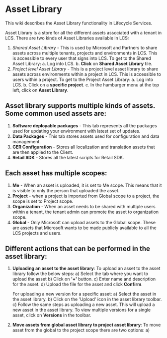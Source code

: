 
# Asset Library
This wiki describes the Asset Library functionality in Lifecycle Services.

Asset Library is a store for all the different assets associated with a tenant in LCS. There are two kinds of Asset Libraries available in LCS:
1) *Shared Asset Library* - This is used by Microsoft and Partners to share assets across multiple tenants, projects and environments in LCS. This is accessible to every user that signs into LCS. To get to the Shared Asset Library:
    a. Log into LCS.
    b. **Click** on **Shared Asset Library** tile. 
2) *Project level Asset Library* - This is a project level asset library to share assets across environments within a project in LCS. This is accessible to users within a project. To get to the Project Asset Library:
    a. Log into LCS.
    b. Click on a **specific project**. 
    c. In the hamburger menu at the top left, click on **Asset Library**. 

## Asset library supports multiple kinds of assets. Some common used assets are:
1) **Software deployable packages**  - This tab represents all the packages used for updating your environment with latest set of updates.
2) **Data Packages** - This tab stores assets used for configuration and data management. 
3) **GER Configuration** - Stores all localization and translation assets that are then applied to the Client. 
4) **Retail SDK** - Stores all the latest scripts for Retail SDK. 

## Each asset has multiple scopes:
1) **Me** - When an asset is uploaded, it is set to Me scope. This means that it is visible to only the person that uploaded the asset. 
2) **Project** - when a project is imported from Global scope to a project, the scope is set to Project scope. 
3) **Organization** - When an asset needs to be shared with multiple users within a tenant, the tenant admin can promote the asset to organization scope. 
4) **Global** - Only Microsoft can upload assets to the Global scope. These are assets that Microsoft wants to be made publicly available to all the LCS projects and users.  

## Different actions that can be performed in the asset library:
1) **Uploading an asset to the asset library**: To upload an asset to the asset library follow the below steps:
    a) Select the tab where you want to upload the asset
    b) Click on **'+'** button. 
    c) Enter name and description for the asset. 
    d) Upload the file for the asset and click **Confirm**. 
    
    For uploading a new version for a specific asset:
    a) Select the asset in the asset library.
    b) Click on the 'Upload' icon in the asset library toolbar. 
    c) Follow the same steps as uploading a new asset. 
     This will upload a new asset in the asset library. To view multiple versions for a single asset, click on **Versions** in the toolbar. 

2) **Move assets from global asset library to project asset library**: To move asset from the global to the project scope there are two options:
  a) 




